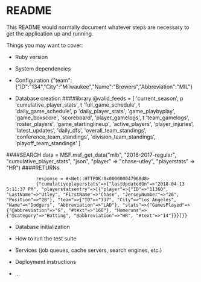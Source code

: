 # README

This README would normally document whatever steps are necessary to get the
application up and running.

Things you may want to cover:

* Ruby version

* System dependencies

* Configuration
{"team":{"ID":"134","City":"Milwaukee","Name":"Brewers","Abbreviation":"MIL"}
* Database creation
####library
@valid_feeds = [
                   'current_season',
        p            'cumulative_player_stats',
        t          'full_game_schedule',
        t          'daily_game_schedule',
        p           'daily_player_stats',
                   'game_playbyplay',
                   'game_boxscore',
                   'scoreboard',
                   'player_gamelogs',
        t           'team_gamelogs',
                 'roster_players',
                   'game_startinglineup',
                   'active_players',
                   'player_injuries',
                   'latest_updates',
                   'daily_dfs',
                   'overall_team_standings',
                   'conference_team_standings',
                   'division_team_standings',
                   'playoff_team_standings'
               ]

####SEARCH
               data = MSF.msf_get_data("mlb", "2016-2017-regular", "cumulative_player_stats", "json",
                  "player" => "chase-utley", "playerstats" => "HR")
####RETURNs

               response = #<Net::HTTPOK:0x000000047968d8>
               {"cumulativeplayerstats"=>{"lastUpdatedOn"=>"2018-04-13 5:11:37 PM", "playerstatsentry"=>[{"player"=>{"ID"=>"11360", "LastName"=>"Utley", "FirstName"=>"Chase", "JerseyNumber"=>"26", "Position"=>"2B"}, "team"=>{"ID"=>"137", "City"=>"Los Angeles", "Name"=>"Dodgers", "Abbreviation"=>"LAD"}, "stats"=>{"GamesPlayed"=>{"@abbreviation"=>"G", "#text"=>"160"}, "Homeruns"=>{"@category"=>"Batting", "@abbreviation"=>"HR", "#text"=>"14"}}}]}}


* Database initialization

* How to run the test suite

* Services (job queues, cache servers, search engines, etc.)

* Deployment instructions

* ...
